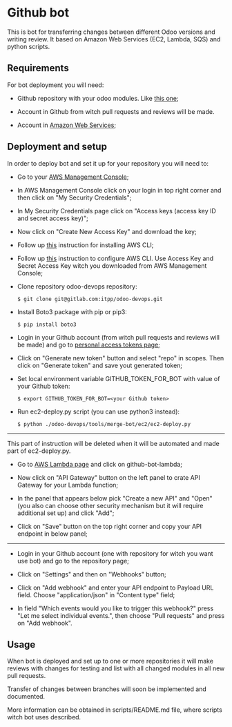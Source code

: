 # Github bot

This is bot for transferring changes between different Odoo versions and writing review. It based on Amazon Web Services (EC2, Lambda, SQS) and python scripts.

## Requirements 

For bot deployment you will need:

* Github repository with your odoo modules. Like [this one](github.com/it-projects-llc/pos-addons);

* Account in Github from witch pull requests and reviews will be made.

* Account in [Amazon Web Services](aws.amazon.com);

## Deployment and setup

In order to deploy bot and set it up for your repository you will need to:

* Go to your [AWS Management Console](console.aws.amazon.com);

* In AWS Management Console click on your login in top right corner and then click on "My Security Credentials";

* In My Security Credentials page click on "Access keys (access key ID and secret access key)";

* Now click on "Create New Access Key" and download the key;

* Follow up [this](docs.aws.amazon.com/en_us/cli/latest/userguide/cli-chap-install.html) instruction for installing AWS CLI;

* Follow up [this](docs.aws.amazon.com/en_us/cli/latest/userguide/cli-chap-configure.html) instruction to configure AWS CLI. Use Access Key and Secret Access Key witch you downloaded from AWS Management Console;

* Clone repository odoo-devops repository:
    
      $ git clone git@gitlab.com:itpp/odoo-devops.git 

* Install Boto3 package with pip or pip3:

      $ pip install boto3
      
* Login in your Github account (from witch pull requests and reviews will be made) and go to [personal access tokens page](github.com/settings/tokens);

* Click on "Generate new token" button and select "repo" in scopes. Then click on "Generate token" and save yout generated token;

* Set local environment variable GITHUB_TOKEN_FOR_BOT with value of your Github token:

      $ export GITHUB_TOKEN_FOR_BOT=<your Github token>
      
* Run ec2-deploy.py script (you can use python3 instead):

      $ python ./odoo-devops/tools/merge-bot/ec2/ec2-deploy.py
      
-------
This part of instruction will be deleted when it will be automated and made part of ec2-deploy.py.

* Go to [AWS Lambda page](console.aws.amazon.com/lambda/home) and click on github-bot-lambda;

* Now click on "API Gateway" button on the left panel to crate API Gateway for your Lambda function;

* In the panel that appears below pick "Create a new API" and "Open" (you also can choose other security mechanism but it will require additional set up) and click "Add";

* Click on "Save" button on the top right corner and copy your API endpoint in below panel;
-------

* Login in your Github account (one with repository for witch you want use bot) and go to the repository page;

* Click on "Settings" and then on "Webhooks" button;

* Click on "Add webhook" and enter your API endpoint to Payload URL field. Choose "application/json" in "Content type" field;

* In field "Which events would you like to trigger this webhook?" press "Let me select individual events.", then choose "Pull requests" and press on "Add webhook".

## Usage

When bot is deployed and set up to one or more repositories it will make reviews with changes for testing and list with all changed modules in all new pull requests.

Transfer of changes between branches will soon be implemented and documented.

More information can be obtained in scripts/README.md file, where scripts witch bot uses described.